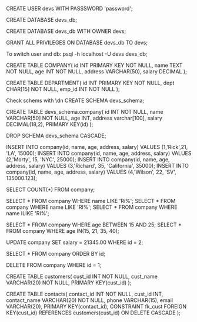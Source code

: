 CREATE USER devs WITH PASSSWORD 'password';

CREATE DATABASE devs_db;

CREATE DATABASE devs_db WITH OWNER devs;

GRANT ALL PRIVILEGES ON DATABASE devs_db TO devs;

To switch user and db: psql -h localhost -U devs devs_db;

CREATE TABLE COMPANY( id INT PRIMARY KEY NOT NULL, name TEXT NOT NULL, age INT NOT NULL, address VARCHAR(50), salary DECIMAL );

CREATE TABLE DEPARTMENT( id INT PRIMARY KEY NOT NULL, dept CHAR[15] NOT NULL, emp_id INT NOT NULL );

Check schems with \dn CREATE SCHEMA devs_schema;

CREATE TABLE devs_schema.company( id INT NOT NULL, name VARCHAR[50] NOT NULL, age INT, address varchar[100], salary DECIMAL(18,2), PRIMARY KEY(id) );

DROP SCHEMA devs_schema CASCADE;

INSERT INTO company(id, name, age, address, salary) VALUES (1,'Rick',21, 'LA', 15000); INSERT INTO company(id, name, age, address, salary) VALUES (2,'Morty', 15, 'NYC', 25000); INSERT INTO company(id, name, age, address, salary) VALUES (3,'Richard', 35, 'California', 35000); INSERT INTO company(id, name, age, address, salary) VALUES (4,'Wilson', 22, 'SV', 135000.123);

SELECT COUNT(*) FROM company;

SELECT * FROM company WHERE name LIKE 'Ri%'; SELECT * FROM company WHERE name LIKE 'RI%'; SELECT * FROM company WHERE name ILIKE 'RI%';

SELECT * FROM company WHERE age BETWEEN 15 AND 25; SELECT * FROM company WHERE age IN(15, 21, 35, 40);

UPDATE company SET salary = 21345.00 WHERE id = 2;

SELECT * FROM company ORDER BY id;

DELETE FROM company WHERE id = 1;

CREATE TABLE customers( cust_id INT NOT NULL, cust_name VARCHAR(20) NOT NULL, PRIMARY KEY(cust_id) );

CREATE TABLE contacts( contact_id INT NOT NULL, cust_id INT, contact_name VARCHAR(20) NOT NULL, phone VARCHAR(15), email VARCHAR(20), PRIMARY KEY(contact_id), CONSTRAINT fk_cust FOREIGN KEY(cust_id) REFERENCES customers(cust_id) ON DELETE CASCADE );

